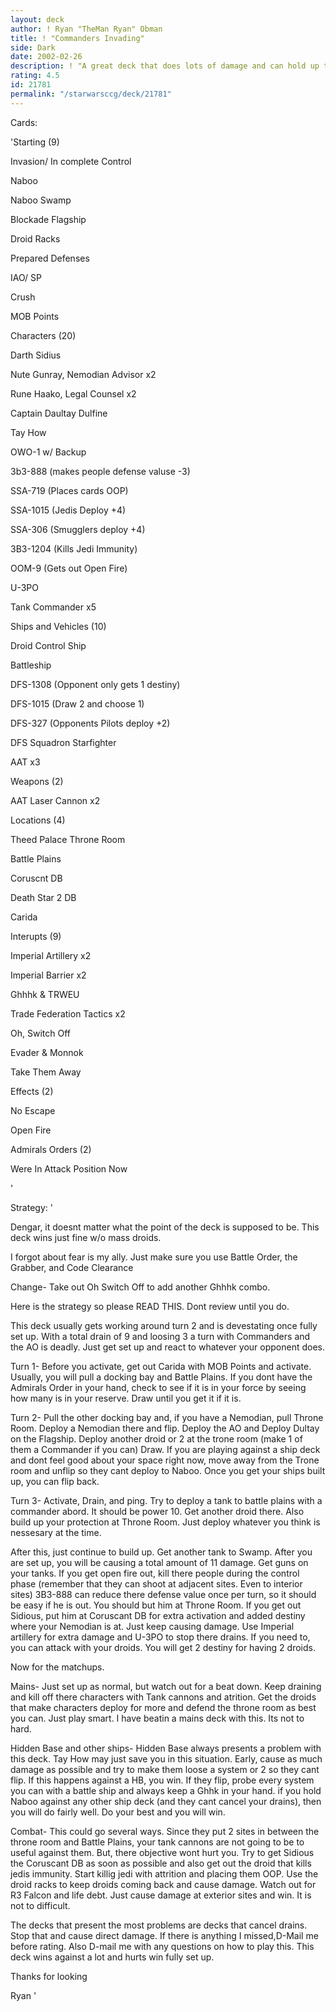 ```yaml
---
layout: deck
author: ! Ryan "TheMan Ryan" Obman
title: ! "Commanders Invading"
side: Dark
date: 2002-02-26
description: ! "A great deck that does lots of damage and can hold up to mains."
rating: 4.5
id: 21781
permalink: "/starwarsccg/deck/21781"
---
```

Cards: 

'Starting (9)

Invasion/ In complete Control

Naboo

Naboo Swamp

Blockade Flagship

Droid Racks

Prepared Defenses

IAO/ SP

Crush

MOB Points


Characters (20)

Darth Sidius

Nute Gunray, Nemodian Advisor x2

Rune Haako, Legal Counsel x2

Captain Daultay Dulfine

Tay How

OWO-1 w/ Backup

3b3-888 (makes people defense valuse -3)

SSA-719 (Places cards OOP)

SSA-1015 (Jedis Deploy +4)

SSA-306 (Smugglers deploy +4)

3B3-1204 (Kills Jedi Immunity)

OOM-9 (Gets out Open Fire)

U-3PO

Tank Commander x5


Ships and Vehicles (10)

Droid Control Ship

Battleship

DFS-1308 (Opponent only gets 1 destiny)

DFS-1015 (Draw 2 and choose 1)

DFS-327 (Opponents Pilots deploy +2)

DFS Squadron Starfighter

AAT x3


Weapons (2)

AAT Laser Cannon x2


Locations (4)

Theed Palace Throne Room

Battle Plains

Coruscnt DB

Death Star 2 DB

Carida


Interupts (9)

Imperial Artillery x2

Imperial Barrier x2

Ghhhk & TRWEU

Trade Federation Tactics x2

Oh, Switch Off

Evader & Monnok

Take Them Away


Effects (2)

No Escape

Open Fire


Admirals Orders (2)

Were In Attack Position Now


'

Strategy: '

Dengar, it doesnt matter what the point of the deck is supposed to be. This deck wins just fine w/o mass droids.

I forgot about fear is my ally. Just make sure you use Battle Order, the Grabber, and Code Clearance

Change- Take out Oh Switch Off to add another Ghhhk combo.

Here is the strategy so please READ THIS. Dont review until you do.

This deck usually gets working around turn 2 and is devestating once fully set up. With a total drain of 9 and loosing 3 a turn with Commanders and the AO is deadly. Just get set up and react to whatever your opponent does.


Turn 1- Before you activate, get out Carida with MOB Points and activate. Usually, you will pull a docking bay and Battle Plains. If you dont have the Admirals Order in your hand, check to see if it is in your force by seeing how many is in your reserve. Draw until you get it if it is.


Turn 2- Pull the other docking bay and, if you have a Nemodian, pull Throne Room. Deploy a Nemodian there and flip. Deploy the AO and Deploy Dultay on the Flagship. Deploy another droid or 2 at the trone room (make 1 of them a Commander if you can) Draw. If you are playing against a ship deck and dont feel good about your space right now, move away from the Trone room and unflip so they cant deploy to Naboo. Once you get your ships built up, you can flip back.


Turn 3- Activate, Drain, and ping. Try to deploy a tank to battle plains with a commander abord. It should be power 10. Get another droid there. Also build up your protection at Throne Room. Just deploy whatever you think is nessesary at the time.


After this, just continue to build up. Get another tank to Swamp. After you are set up, you will be causing a total amount of 11 damage. Get guns on your tanks. If you get open fire out, kill there people during the control phase (remember that they can shoot at adjacent sites. Even to interior sites) 3B3-888 can reduce there defense value once per turn, so it should be easy if he is out. You should but him at Throne Room. If you get out Sidious, put him at Coruscant DB for extra activation and added destiny where your Nemodian is at. Just keep causing damage. Use Imperial artillery for extra damage and U-3PO to stop there drains. If you need to, you can attack with your droids. You will get 2 destiny for having 2 droids.


Now for the matchups.

Mains- Just set up as normal, but watch out for a beat down. Keep draining and kill off there characters with Tank cannons and atrition. Get the droids that make characters deploy for more and defend the throne room as best you can. Just play smart. I have beatin a mains deck with this. Its not to hard.


Hidden Base and other ships- Hidden Base always presents a problem with this deck. Tay How may just save you in this situation. Early, cause as much damage as possible and try to make them loose a system or 2 so they cant flip. If this happens against a HB, you win. If they flip, probe every system you can with a battle ship and always keep a Ghhk in your hand. if you hold Naboo against any other ship deck (and they cant cancel your drains), then you will do fairly well. Do your best and you will win.


Combat- This could go several ways. Since they put 2 sites in between the throne room and Battle Plains, your tank cannons are not going to be to useful against them. But, there objective wont hurt you. Try to get Sidious the Coruscant DB as soon as possible and also get out the droid that kills jedis immunity. Start killig jedi with attrition and placing them OOP. Use the droid racks to keep droids coming back and cause damage. Watch out for R3 Falcon and life debt. Just cause damage at exterior sites and win. It is not to difficult.


The decks that present the most problems are decks that cancel drains. Stop that and cause direct damage. If there is anything I missed,D-Mail me before rating. Also D-mail me with any questions on how to play this. This deck wins against a lot and hurts win fully set up. 

Thanks for looking

Ryan    '
